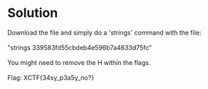 Solution
========
Download the file and simply do a 'strings' command with the file:
<br><br> "strings 339583fd55cbdeb4e596b7a4633d75fc"
<br><br> You might need to remove the H within the flags.
<br><br>Flag: XCTF{34sy_p3a5y_no?}
